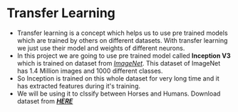 # Transfer Learning

* Transfer learning is a concept which helps us to use pre trained models which are trained by others on different datasets. With transfer learning we just use their model and weights of different neurons.<br>
* In this project we are going to use pre trained model called **Inception V3** which is trained on dataset from [*ImageNet*](http://www.image-net.org/). This dataset of ImageNet has 1.4 Million images and 1000 different classes.<br>
* So Inception is trained on this whole dataset for very long time and it has extracted features during it's training.<br>
* We will be using it to clssify between Horses and Humans. Download dataset from [***HERE***](http://www.laurencemoroney.com/horses-or-humans-dataset/)
